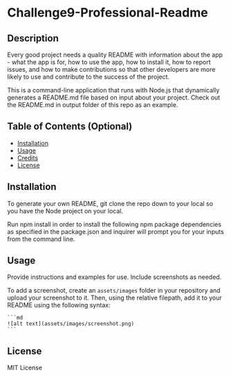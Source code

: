 # Challenge9-Professional-Readme
## Description

Every good project needs a quality README with information about the app - what the app is for, how to use the app, how to install it, how to report issues, and how to make contributions so that other developers are more likely to use and contribute to the success of the project.

This is a command-line application that runs with Node.js that dynamically generates a README.md file based on input about your project. Check out the README.md in output folder of this repo as an example.

## Table of Contents (Optional)


- [Installation](#installation)
- [Usage](#usage)
- [Credits](#credits)
- [License](#license)

## Installation

To generate your own README, git clone the repo down to your local so you have the Node project on your local.

Run npm install in order to install the following npm package dependencies as specified in the package.json and inquirer will prompt you for your inputs from the command line.

## Usage

Provide instructions and examples for use. Include screenshots as needed.

To add a screenshot, create an `assets/images` folder in your repository and upload your screenshot to it. Then, using the relative filepath, add it to your README using the following syntax:

    ```md
    ![alt text](assets/images/screenshot.png)
    ```

## License

MIT License
